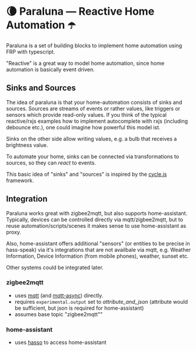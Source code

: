 # 🌘 Paraluna — Reactive Home Automation ☂️

Paraluna is a set of building blocks to implement home automation using FRP with typescript.

"Reactive" is a great way to model home automation, since home automation is basically event driven.

## Sinks and Sources

The idea of paraluna is that your home-automation consists of sinks and sources. Sources are streams of events or rather values, like triggers or sensors which provide read-only values. 
If you think of the typical reactive/rxjs examples how to implement autocomplete with rxjs (including debounce etc.), one could imagine how powerful this model ist.

Sinks on the other side allow writing values, e.g. a bulb that receives a brightness value.

To automate your home, sinks can be connected via transformations to sources, so they can *react* to events.

This basic idea of "sinks" and "sources" is inspired by the [cycle.js](https://cycle.js.org/) framework.                   

## Integration

Paraluna works great with zigbee2mqtt, but also supports home-assistant. 
Typically, devices can be controlled directly via mqtt/zigbee2mqtt, but to reuse automation/scripts/scenes it makes sense
to use home-assistant as proxy.

Also, home-assistant offers additional "sensors" (or entities to be precise in hass-speak) via it's integrations that are not availbale via mqtt, e.g. Weather Information, Device Information (from mobile phones), weather, sunset etc.

Other systems could be integrated later.

### zigbee2mqtt

- uses [mqtt](https://www.npmjs.com/package/mqtt) (and [mqtt-async](https://github.com/mqttjs/async-mqtt)) directly.
- requires `experimental.output` set to *attribute_and_json* (attribute would be sufficient, but json is required for home-assistant)
- assumes base topic "zigbee2mqtt""

### home-assistant

- uses [hasso](https://github.com/elmarx/hasso) to access home-assistant

